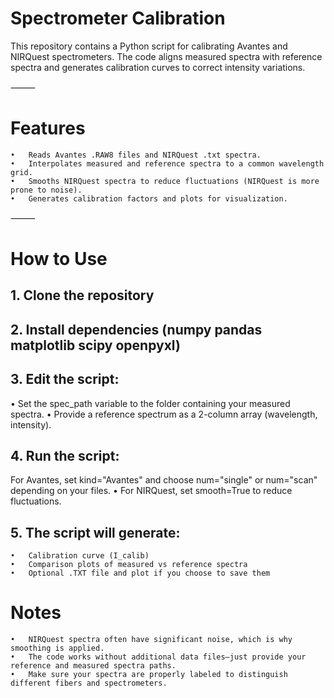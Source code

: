 # Spectrometer Calibration

This repository contains a Python script for calibrating Avantes and NIRQuest spectrometers. The code aligns measured spectra with reference spectra and generates calibration curves to correct intensity variations.

⸻

# Features
	•	Reads Avantes .RAW8 files and NIRQuest .txt spectra.
	•	Interpolates measured and reference spectra to a common wavelength grid.
	•	Smooths NIRQuest spectra to reduce fluctuations (NIRQuest is more prone to noise).
	•	Generates calibration factors and plots for visualization.

⸻

# How to Use
## 1.	Clone the repository
## 2.  Install dependencies (numpy pandas matplotlib scipy openpyxl)
## 3.  Edit the script:

•	Set the spec_path variable to the folder containing your measured spectra.
•	Provide a reference spectrum as a 2-column array (wavelength, intensity).

## 4.	Run the script:

For Avantes, set kind="Avantes" and choose num="single" or num="scan" depending on your files.
•	For NIRQuest, set smooth=True to reduce fluctuations.

## 5.	The script will generate:
	•	Calibration curve (I_calib)
	•	Comparison plots of measured vs reference spectra
	•	Optional .TXT file and plot if you choose to save them

# Notes
	•	NIRQuest spectra often have significant noise, which is why smoothing is applied.
	•	The code works without additional data files—just provide your reference and measured spectra paths.
	•	Make sure your spectra are properly labeled to distinguish different fibers and spectrometers.
